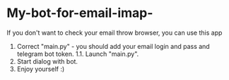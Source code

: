 # My-bot-for-email-imap-
If you don't want to check your email throw browser, you can use this app


1. Correct "main.py" - you should add your email login and pass and telegram bot token.
1.1. Launch "main.py".
2. Start dialog with bot.
3. Enjoy yourself :)
